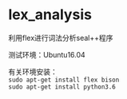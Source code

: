 # lex_analysis
利用flex进行词法分析seal++程序

测试环境：Ubuntu16.04 <br>

有关环境安装： <br>
`sudo apt-get install flex bison` <br>
`sudo apt-get install python3.6` <br>
